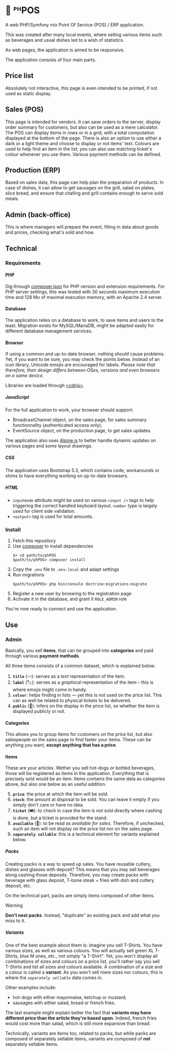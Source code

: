 # 🎪 ᴾᴴPOS

A web PHP/Symfony mix Point Of Service (POS) / ERP application.

This was created after many local events, where selling various items such as beverages and usual dishes led to a wish of statistics.

As web pages, the application is aimed to be responsive.

The application consists of four main parts.

## Price list

Absolutely not interactive, this page is even intended to be printed, if not used as static display.

## Sales (POS)

This page is intended for vendors. It can save orders to the server, display order summary for customers, but also can be used as a mere calculator.
The POS can display items in rows or in a grid, with a total computation displayed at the bottom of the page. There is also an option to use either a dark or a light theme and choose to display or not items' text. Colours are used to help find an item in the list; you can also use matching ticket's colour whenever you use them.
Various payment methods can be defined.

## Production (ERP)

Based on sales data, this page can help plan the preparation of products. In case of dishes, it can allow to get sausages on the grill, salad on plates, slice bread, and ensure that chafing and grill contains enough to serve sold meals.

## Admin (back-office)

This is where managers will prepare the event, filling in data about goods and prices, checking what's sold and how.

## Technical

### Requirements

#### PHP

Dig through [composer.json](./composer.json) for PHP version and extension requirements.
For PHP server settings, this was tested with 30 seconds maximum execution time and 128 Mo of maximal execution memory, with an Apache 2.4 server.

#### Database

The application relies on a database to work, to save items and users to the least. Migration exists for MySQL/MariaDB, might be adapted easily for different database management services.

#### Browser

If using a common and up-to-date browser, nothing should cause problems. Yet, if you want to be sure, you may check the points below.
Instead of an icon library, Unicode emojis are encouraged for labels. _Please note that therefore, their design differs between OSes, versions and even browsers on a same device._

Libraries are loaded through [&lt;cdnjs&gt;](https://cdnjs.com/).

##### JavaScript
For the full application to work, your browser should support:

- BroadcastChannel object, on the sales page, for sales summary functionnality (authenticated access only);
- EventSource object, on the production page, to get sales updates.

The application also uses [Alpine.js](//alpinejs.dev/) to better handle dynamic updates on various pages and some layout drawings.

##### CSS
The application uses Bootstrap 5.3, which contains code, workarounds or shims to have everything working on up-to-date browsers.

##### HTML
- `inputmode` attribute might be used on various `<input />` tags to help triggering the correct handled keyboard layout. `number` type is largely used for client side validation.
- `<output>` tag is used for total amounts.

### Install

1. Fetch this repository
2. Use [composer](https://getcomposer.com/) to install dependencies
   ```
   $> cd path/to/phPOS
   $path/to/phPOS> composer install
   ```
3. Copy the `.env` file to `.env.local` and adapt settings
4. Run migrations
   ```
   $path/to/phPOS> php bin/console doctrine:migrations:migrate
   ```
5. Register a new user by broswing to the registration page
6. Activate it in the database, and grant it `ROLE_ADMIN` role

You're now ready to connect and use the application.

## Use

### Admin

Basically, you sell **items**, that can be grouped into **categories** and paid through various **payment methods**.

All three items consists of a common dataset, which is explained below.

1. **`title`** (〰️): serves as a _text_ representation of the item.
2. **`label`** (🏷️): serves as a _graphical_ representation of the item – this is where emojis might come in handy.
3. **`colour`**: helps finding in lists — yet this is not used on the price list.
   This can as well be related to physical tickets to be delivered.
4. **`public`** (📖): infers on the display in the price list, so whether the item is displayed publicly or not.

#### Categories

This allows you to group items for customers on the price list, but also salespeople on the sales page to find faster your items. These can be anything you want, **except anything that has a price**.

#### Items

These are your articles. Wether you sell hot-dogs or bottled beverages, those will be registered as items in the application. Everything that is precisely sold would be an item.
Items contains the same data as categories above, but also one below as an useful addition.

5. **`price`**: the price at which the item will be sold.
6. **`stock`**: the amount at disposal to be sold. You can leave it empty if you simply don't care or have no idea.
7. **`ticket`** (🎟️): to check in case the item is not sold directly where cashing is done, but a ticket is provided for the stand.
8. **`available`** (💸): to be read as _available for sales_. Therefore, if unchecked, such an item will not display on the price list nor on the sales page.
9. **`separately sellable`**: this is a technical element for variants explained below.

##### Packs
Creating packs is a way to speed up sales. You have reusable cutlery, dishes and glasses with deposit? This means that you may sell beverages along cashing those deposits. Therefore, you may create packs with beverage with glass deposit, T-bone steak + fries with dish and cutlery deposit, etc.

On the technical part, packs are simply items composed of other items.

> [!WARNING]
> **Don't nest packs**. Instead, "duplicate" an existing pack and add what you miss to it.

##### Variants
One of the best example about them is: imagine you sell T-Shirts. You have various sizes, as well as various colours. You will actually sell green XL T-Shirts, blue M ones, etc., not simply "a T-Shirt". Yet, you won't display all combinations of sizes and colours on a price list, you'll rather say you sell T-Shirts and list all sizes and colours available.
A combination of a size and a colour is called a **variant**.
As you won't sell mere sizes nor colours, this is where the _`separately sellable`_ data comes in.

Other examples include:
- hot-dogs with either mayonnaise, ketchup or mustard;
- sausages with either salad, bread or french fries.

The last example might explain better the fact that **variants may have different price than the article they're based upon**. Indeed, french fries would cost more than salad, which is still more expansive than bread.

Technically, variants are items too, related to packs, but while packs are composed of separately sellable items, variants are composed of **not** separately sellable items.